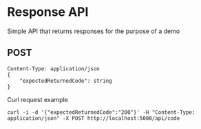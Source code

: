 # Response API
Simple API that returns responses for the purpose of a demo

## POST
```
Content-Type: application/json
{
    "expectedReturnedCode": string
}
```

Curl request example

`curl -i -d '{"expectedReturnedCode":"200"}' -H "Content-Type: application/json" -X POST http://localhost:5000/api/code`